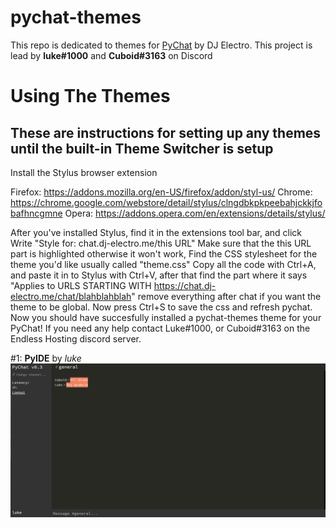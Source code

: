 # pychat-themes
This repo is dedicated to themes for [PyChat](https://chat.dj-electro.me) by DJ Electro.
This project is lead by **luke#1000** and **Cuboid#3163** on Discord

# Using The Themes
## These are instructions for setting up any themes until the built-in Theme Switcher is setup

Install the Stylus browser extension

Firefox: https://addons.mozilla.org/en-US/firefox/addon/styl-us/
Chrome: https://chrome.google.com/webstore/detail/stylus/clngdbkpkpeebahjckkjfobafhncgmne
Opera: https://addons.opera.com/en/extensions/details/stylus/

After you've installed Stylus,
find it in the extensions tool bar, and click Write "Style for: chat.dj-electro.me/this URL" Make sure that the this URL part is highlighted otherwise it won't work, Find the CSS stylesheet for the theme you'd like usually called "theme.css" Copy all the code with Ctrl+A, and paste it in to Stylus with Ctrl+V, after that find the part where it says "Applies to URLS STARTING WITH https://chat.dj-electro.me/chat/blahblahblah" remove everything after chat if you want the theme to be global. Now press Ctrl+S to save the css and refresh pychat. Now you should have succesfully installed a pychat-themes theme for your PyChat! If you need any help contact Luke#1000, or Cuboid#3163 on the Endless Hosting discord server.


#1: **PyIDE** by *luke*
![PyIDE](PyIDE/thumb.png)
